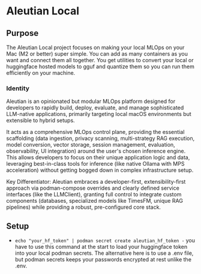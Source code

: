 # Aleutian Local
## Purpose
The Aleutian Local project focuses on making your local MLOps on your Mac (M2 or better) super 
simple. You can add as many containers as you want and connect them all together. You get 
utilities to convert your local or huggingface hosted models to gguf and quantize them so you 
can run them efficiently on your machine.

### Identity
Aleutian is an opinionated but modular MLOps platform designed for developers to rapidly build, deploy, evaluate, and manage sophisticated LLM-native applications, primarily targeting local macOS environments but extensible to hybrid setups.

It acts as a comprehensive MLOps control plane, providing the essential scaffolding (data ingestion, privacy scanning, multi-strategy RAG execution, model conversion, vector storage, session management, evaluation, observability, UI integration) around the user's chosen inference engine. This allows developers to focus on their unique application logic and data, leveraging best-in-class tools for inference (like native Ollama with MPS acceleration) without getting bogged down in complex infrastructure setup.

Key Differentiator: Aleutian embraces a developer-first, extensibility-first approach via podman-compose overrides and clearly defined service interfaces (like the LLMClient), granting full control to integrate custom components (databases, specialized models like TimesFM, unique RAG pipelines) while providing a robust, pre-configured core stack.

## Setup
- `echo "your_hf_token" | podman secret create aleutian_hf_token -` you have to use this command at the start to load 
  your huggingface token into your local podman secrets. The alternative here is to use a .env 
  file, but podman secrets keeps your passwords encrypted at rest unlike the .env.